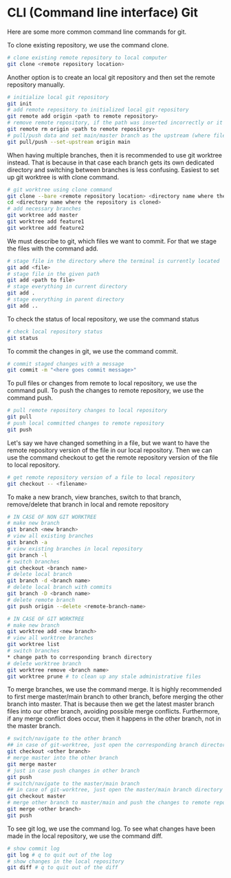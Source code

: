 # CLI (Command line interface) Git

Here are some more common command line commands for git.

To clone existing repository, we use the command clone.

```sh
# clone existing remote repository to local computer
git clone <remote repository location>
```

Another option is to create an local git repository and then set the remote repository manually.

```sh
# initialize local git repository
git init
# add remote repository to initialized local git repository
git remote add origin <path to remote repository>
# remove remote repository, if the path was inserted incorrectly or it does not exist anymore
git remote rm origin <path to remote repository>
# pull/push data and set main/master branch as the upstream (where files/directories are pulled/pushed from/to)
git pull/push --set-upstream origin main
```

When having multiple branches, then it is recommended to use git worktree instead. That is because in that case each branch gets its own dedicated directory and switching between branches is less confusing. Easiest to set up git worktree is with clone command.

```sh
# git worktree using clone command
git clone --bare <remote repository location> <directory name where the repository is cloned>
cd <directory name where the repository is cloned>
# add necessary branches
git worktree add master
git worktree add feature1
git worktree add feature2
```

We must describe to git, which files we want to commit. For that we stage the files with the command add.

```sh
# stage file in the directory where the terminal is currently located
git add <file>
# stage file in the given path
git add <path to file>
# stage everything in current directory
git add .
# stage everything in parent directory
git add ..
```

To check the status of local repository, we use the command status

```sh
# check local repository status
git status
```

To commit the changes in git, we use the command commit.

```sh
# commit staged changes with a message
git commit -m "<here goes commit message>"
```

To pull files or changes from remote to local repository, we use the command pull. To push the changes to remote repository, we use the command push.

```sh
# pull remote repository changes to local repository
git pull
# push local committed changes to remote repository
git push
```

Let's say we have changed something in a file, but we want to have the remote repository version of the file in our local repository. Then we can use the command checkout to get the remote repository version of the file to local repository.

```sh
# get remote repository version of a file to local repository
git checkout -- <filename>
```

To make a new branch, view branches, switch to that branch, remove/delete that branch in local and remote repository

```sh
# IN CASE OF NON GIT WORKTREE
# make new branch
git branch <new branch>
# view all existing branches
git branch -a
# view existing branches in local repository
git branch -l
# switch branches
git checkout <branch name>
# delete local branch 
git branch -d <branch name>
# delete local branch with commits
git branch -D <branch name>
# delete remote branch
git push origin --delete <remote-branch-name>
```

```sh
# IN CASE OF GIT WORKTREE
# make new branch
git worktree add <new branch>
# view all worktree branches
git worktree list
# switch branches
* change path to corresponding branch directory
# delete worktree branch
git worktree remove <branch name>
git worktree prune # to clean up any stale administrative files
```

To merge branches, we use the command merge. It is highly recommended to first merge master/main branch to other branch, before merging the other branch into master. That is because then we get the latest master branch files into our other branch, avoiding possible merge conflicts. Furthermore, if any merge conflict does occur, then it happens in the other branch, not in the master branch.

```sh
# switch/navigate to the other branch
## in case of git-worktree, just open the corresponding branch directory
git checkout <other branch>
# merge master into the other branch
git merge master
# just in case push changes in other branch
git push
# switch/navigate to the master/main branch
## in case of git-worktree, just open the master/main branch directory
git checkout master
# merge other branch to master/main and push the changes to remote repository
git merge <other branch>
git push
```

To see git log, we use the command log. To see what changes have been made in the local repository, we use the command diff.

```sh
# show commit log
git log # q to quit out of the log
# show changes in the local repository
git diff # q to quit out of the diff
```